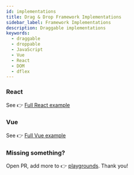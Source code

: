 ```yaml
---
id: implementations
title: Drag & Drop Framework Implementations
sidebar_label: Framework Implementations
description: Draggable implementations
keywords:
  - draggable
  - droppable
  - JavaScript
  - Vue
  - React
  - DOM
  - dflex
---
```


### React

See 👉 [Full React example](https://github.com/jalal246/dflex/tree/master/packages/dnd/playgrounds/dflex-react-dnd)

### Vue

See 👉 [Full Vue example](https://github.com/jalal246/dflex/tree/master/packages/dnd/playgrounds/dflex-vue-dnd)

### Missing something?

Open PR, add more to 👉
[playgrounds](https://github.com/jalal246/dflex/tree/master/packages/dnd/playgrounds).
Thank you!
